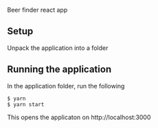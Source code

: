 Beer finder react app

## Setup

Unpack the application into a folder

## Running the application

In the application folder, run the following
```
$ yarn
$ yarn start
```

This opens the applicaton on http://localhost:3000